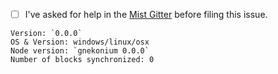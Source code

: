 * [ ] I've asked for help in the [Mist Gitter](http://gitter.im/ethereum/mist) before filing this issue.

<!-- Please fill in these information below: -->

```
Version: `0.0.0`
OS & Version: windows/linux/osx
Node version: `gnekonium 0.0.0`
Number of blocks synchronized: 0
```

<!--

Check the already existing issues to keep duplicates to a minimum.


You'll find possible solutions for these common issues below on Mist Wiki: https://github.com/ethereum/mist/wiki.

- Ether is not shown in the wallet
- I send ether to the wallet contract but it doesn't show up
- Mist is synchronized but is stuck during the last part
- "Your computers time is out of sync!" error
- Unable to find peers
- My transaction is not confirmed
- Account can't be unlocked
- Unable to import pre-sale wallet
- Bind address already in use


When creating this issue, if possible add the following to your report:
- Screenshots
- Check the console, of Mist (`CTRL/CMD + ALT + i`) and take a screenshot
- Log files
  - Go to the menu `Develop -> Show log files`
  - Zip and upload `all.log` and any other appropriate `category/*.log` files

 -->
